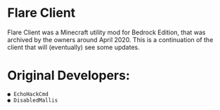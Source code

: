# Flare Client

Flare Client was a Minecraft utility mod for Bedrock Edition, that was archived by the owners around April 2020. 
This is a continuation of the client that will (eventually) see some updates. 

# Original Developers:

```
● EchoHackCmd
● DisabledMallis
```
 
